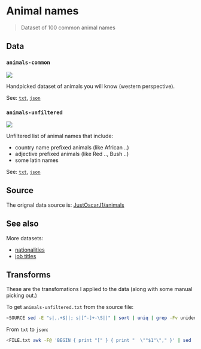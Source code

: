 # Animal names

> Dataset of 100 common animal names

## Data

### `animals-common`

[![](https://img.shields.io/badge/animal_names-138-brightgreen.svg?style=flat-square)](animals-common.txt)

Handpicked dataset of animals you will know (western perspective).

See: [`txt`](animals-common.txt), [`json`](animals-common.json)

### `animals-unfiltered`

[![](https://img.shields.io/badge/animal_names-1139-brightgreen.svg?style=flat-square)](animals-unfiltered.txt)

Unfiltered list of animal names that include:

- country name prefixed animals (like African ..)
- adjective prefixed animals (like Red .., Bush ..)
- some latin names

See: [`txt`](animals-unfiltered.txt), [`json`](animals-unfiltered.json)

## Source

The orignal data source is: [JustOscarJ1/animals](https://github.com/JustOscarJ1/animals)

## See also

More datasets:

- [nationalities](https://github.com/jneidel/nationalities)
- [job titles](https://github.com/jneidel/job-titles)

## Transforms

These are the transfomations I applied to the data (along with some manual picking out.)

To get `animals-unfiltered.txt` from the source file:

```sh
<SOURCE sed -E "s|,.+$||; s|[^-]+-\S||" | sort | uniq | grep -Fv unidentified | grep -Fv . | grep -ve " .*us$" -e " .*is$" -e "^[a-z]" -e "Western" -e "Southern" -e "Northern" -e "Eastern" -e "^$"
```

From `txt` to `json`:

```sh
<FILE.txt awk -F@ 'BEGIN { print "[" } { print "  \""$1"\"," }' | sed '$ s/,$/\n]/'
```
